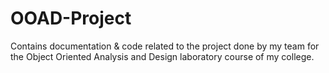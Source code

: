 # OOAD-Project
Contains documentation &amp; code related to the project done by my team for the Object Oriented Analysis and Design laboratory course of my college.
